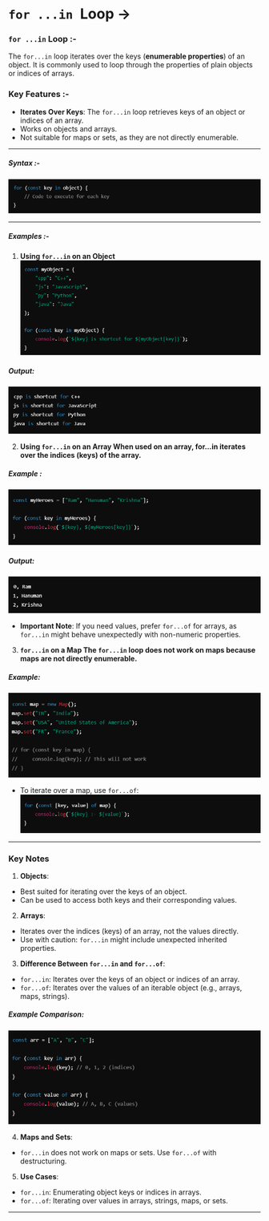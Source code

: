 # `for ...in `Loop ->

### `for ...in` Loop :-
The `for...in` loop iterates over the keys (**enumerable properties**) of an object. It is commonly used to loop through the properties of plain objects or indices of arrays.

### Key Features :-
- **Iterates Over Keys**: The `for...in` loop retrieves keys of an object or indices of an array.
- Works on objects and arrays.
- Not suitable for maps or sets, as they are not directly enumerable.

__________________________________________________________________________________________________________________________________

##### Syntax :-
![alt text](../Images/image-170.png)

_________________________________________________________________________________________________________________________________

##### Examples :-
1. **Using `for...in` on an Object**
![alt text](../Images/image-171.png)

##### Output:
![alt text](../Images/image-172.png)

2. **Using `for...in` on an Array When used on an array, for...in iterates over the indices (keys) of the array.**
##### Example :
![alt text](../Images/image-173.png)

##### Output:
![alt text](../Images/image-174.png)
- **Important Note**: If you need values, prefer `for...of` for arrays, as `for...in` might behave unexpectedly with non-numeric properties.

3. **`for...in` on a Map The `for...in` loop does not work on maps because maps are not directly enumerable.**
##### Example:
![alt text](../Images/image-175.png)

- To iterate over a map, use `for...of`:
![alt text](../Images/image-176.png)

_________________________________________________________________________________________________________________________________

### Key Notes

1. **Objects**:
- Best suited for iterating over the keys of an object.
- Can be used to access both keys and their corresponding values.

2. **Arrays**:
- Iterates over the indices (keys) of an array, not the values directly.
- Use with caution: `for...in` might include unexpected inherited properties.

3. **Difference Between `for...in` and `for...of`**:
- `for...in`: Iterates over the keys of an object or indices of an array.
- `for...of`: Iterates over the values of an iterable object (e.g., arrays, maps, strings).
##### Example Comparison:
![alt text](../Images/image-178.png)

4. **Maps and Sets**:
- `for...in` does not work on maps or sets. Use `for...of` with destructuring.

5. **Use Cases**:
- `for...in`: Enumerating object keys or indices in arrays.
- `for...of`: Iterating over values in arrays, strings, maps, or sets.

_________________________________________________________________________________________________________________________________